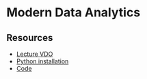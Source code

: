 # Modern Data Analytics

## Resources

- [Lecture VDO](https://www.youtube.com/playlist?list=PLNGLpHQhvGruf8ZSVF4f-OolEUYlgWvzG)
- [Python installation](https://github.com/im-data-class/lectures/blob/main/T01%20-%20Python%20Installation/README.md)
- [Code](https://drive.google.com/drive/folders/1WB4c9MgdQ-e_R7BFtJamRb_OpmPX_PX7?usp=sharing)
